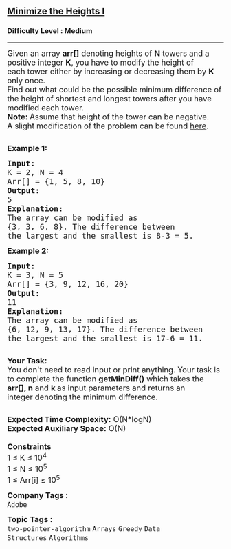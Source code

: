 <h2><a href="https://practice.geeksforgeeks.org/problems/minimize-the-heights-i/1">Minimize the Heights I</a></h2><h3>Difficulty Level : Medium</h3><hr><div class="problems_problem_content__Xm_eO"><p><span style="font-size:18px">Given an array <strong>arr[]</strong>&nbsp;denoting heights of <strong>N</strong> towers and a positive integer <strong>K</strong>, you have to modify the height&nbsp;of each&nbsp;tower either by increasing or decreasing them by <strong>K</strong> only once.<br>
Find out what could be the possible&nbsp;minimum difference of the height&nbsp;of shortest and longest towers after you have modified each tower.<br>
<strong>Note: </strong>Assume that height of the tower can be negative.</span><br>
<span style="font-size:18px">A slight modification of the problem can be found <a href="https://practice.geeksforgeeks.org/problems/minimize-the-heights3351/1">here</a>.&nbsp;</span></p>

<p><br>
<span style="font-size:18px"><strong>Example 1:</strong></span></p>

<pre><span style="font-size:18px"><strong>Input:
</strong>K = 2, N = 4
Arr[] = {1, 5, 8, 10}
<strong>Output:</strong>
5
<strong>Explanation:</strong>
The array can be modified as 
{3, 3, 6, 8}. The difference between 
the largest and the smallest is 8-3 = 5.
</span></pre>

<p><span style="font-size:18px"><strong>Example 2:</strong></span></p>

<pre><span style="font-size:18px"><strong>Input:
</strong>K = 3, N = 5
Arr[] = {3, 9, 12, 16, 20}
<strong>Output:</strong>
11
<strong>Explanation:</strong>
The array can be modified as
{6,&nbsp;12,&nbsp;9,&nbsp;13,&nbsp;17}. The difference between 
the largest and the smallest is 17-6 = 11.&nbsp;
</span></pre>

<p><br>
<span style="font-size:18px"><strong>Your Task:</strong><br>
You don't need to read input or print anything. Your task is to complete the function&nbsp;<strong>getMinDiff()</strong>&nbsp;which takes the <strong>arr[], n</strong>&nbsp;and&nbsp;<strong>k&nbsp;</strong>as input parameters and returns an integer&nbsp;denoting the minimum difference.</span></p>

<p><br>
<span style="font-size:18px"><strong>Expected Time Complexity:</strong>&nbsp;O(N*logN)<br>
<strong>Expected Auxiliary Space:</strong>&nbsp;O(N)<br>
<br>
<strong>Constraints</strong><br>
1 ≤ K&nbsp;≤ 10<sup>4</sup><br>
1 ≤ N&nbsp;≤ 10<sup>5</sup><br>
1 ≤ Arr[i] ≤ 10<sup>5</sup></span></p>
</div><p><span style=font-size:18px><strong>Company Tags : </strong><br><code>Adobe</code>&nbsp;<br><p><span style=font-size:18px><strong>Topic Tags : </strong><br><code>two-pointer-algorithm</code>&nbsp;<code>Arrays</code>&nbsp;<code>Greedy</code>&nbsp;<code>Data Structures</code>&nbsp;<code>Algorithms</code>&nbsp;